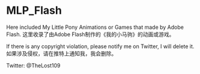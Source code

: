 # MLP_Flash
Here included My Little Pony Animations or Games that made by Adobe Flash.
这里收录了由Adobe Flash制作的《我的小马驹》的动画或游戏。

If there is any copyright violation, please notify me on Twitter, I will delete it.
如果涉及侵权，请在推特上通知我，我会删除。

Twitter: @TheLost109
